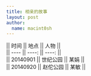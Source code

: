 ```yaml
---
title: 相亲的故事 
layout: post
author:
  name: macint0sh
---       
```


|| 时间 || 地点 || 人物 ||     
|| ---- || ----: || ----: ||   
|| 20140901 || 世纪公园 || 某娟 ||    
|| 20140920 || 赵佗公园 || 某敏 ||





